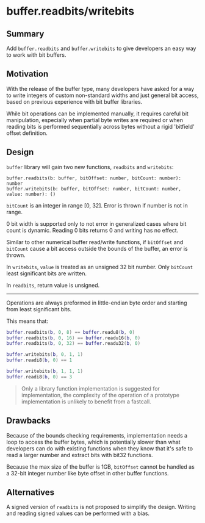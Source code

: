 # buffer.readbits/writebits

## Summary

Add `buffer.readbits` and `buffer.writebits` to give developers an easy way to work with bit buffers.

## Motivation

With the release of the buffer type, many developers have asked for a way to write integers of custom non-standard widths and just general bit access, based on previous experience with bit buffer libraries.

While bit operations can be implemented manually, it requires careful bit manipulation, especially when partial byte writes are required or when reading bits is performed sequentially across bytes without a rigid 'bitfield' offset definition.

## Design

`buffer` library will gain two new functions, `readbits` and `writebits`:

```
buffer.readbits(b: buffer, bitOffset: number, bitCount: number): number
buffer.writebits(b: buffer, bitOffset: number, bitCount: number, value: number): ()
```

`bitCount` is an integer in range [0, 32]. Error is thrown if number is not in range.

0 bit width is supported only to not error in generalized cases where bit count is dynamic. Reading 0 bits returns 0 and writing has no effect.

Similar to other numerical buffer read/write functions, if `bitOffset` and `bitCount` cause a bit access outside the bounds of the buffer, an error is thrown.

In `writebits`, `value` is treated as an unsigned 32 bit number. Only `bitCount` least significant bits are written.

In `readbits`, return value is unsigned.

---

Operations are always preformed in little-endian byte order and starting from least significant bits.

This means that:

```lua
buffer.readbits(b, 0, 8) == buffer.readu8(b, 0)
buffer.readbits(b, 0, 16) == buffer.readu16(b, 0)
buffer.readbits(b, 0, 32) == buffer.readu32(b, 0)

buffer.writebits(b, 0, 1, 1)
buffer.readi8(b, 0) == 1

buffer.writebits(b, 1, 1, 1)
buffer.readi8(b, 0) == 3
```

> Only a library function implementation is suggested for implementation, the complexity of the operation of a prototype implementation is unlikely to benefit from a fastcall.

## Drawbacks

Because of the bounds checking requirements, implementation needs a loop to access the buffer bytes, which is potentially slower than what developers can do with existing functions when they know that it's safe to read a larger number and extract bits with bit32 functions.

Because the max size of the buffer is 1GB, `bitOffset` cannot be handled as a 32-bit integer number like byte offset in other buffer functions.

## Alternatives

A signed version of `readbits` is not proposed to simplify the design. Writing and reading signed values can be performed with a bias.
